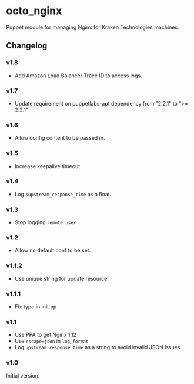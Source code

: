 # octo_nginx

Puppet module for managing Nginx for Kraken Technologies machines.

## Changelog

### v1.8
- Add Amazon Load Balancer Trace ID to access logs.

### v1.7
- Update requirement on puppetlabs-apt dependency from "2.2.1" to ">= 2.2.1"

### v1.6
- Allow config content to be passed in.

### v1.5
- Increase keepalive timeout.

### v1.4
- Log `$upstream_response_time` as a float.

### v1.3
- Stop logging `remote_user`

### v1.2
- Allow no default conf to be set.

### v1.1.2
- Use unique string for update resource

### v1.1.1
- Fix typo in init.pp

### v1.1
- Use PPA to get Nginx 1.12
- Use `escape=json` in `log_format`
- Log `upstream_response_time` as a string to avoid invalid JSON issues

### v1.0
Initial version.
